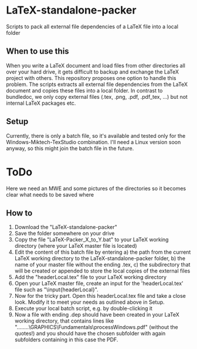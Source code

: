 # LaTeX-standalone-packer
Scripts to pack all external file dependencies of a LaTeX file into a local folder

## When to use this
When you write a LaTeX document and load files from other directories all over your hard drive, it gets difficult to backup and exchange the LaTeX project with others. This repository proposes one option to handle this problem. The scripts extracts all external file dependencies from the LaTeX document and copies these files into a local folder.
In contrast to bundledoc, we only copy external files (.tex, .png, .pdf, .pdf_tex, ...) but not internal LaTeX packages etc.

## Setup
Currently, there is only a batch file, so it's available and tested only for the Windows-Miktech-TexStudio combination. I'll need a Linux version soon anyway, so this might join the batch file in the future.

# ToDo
Here we need an MWE and some pictures of the directories so it becomes clear what needs to be saved where

## How to
1. Download the "LaTeX-standalone-packer"
2. Save the folder somewhere on your drive
3. Copy the file "LaTeX-Packer_X_to_Y.bat" to your LaTeX working directory (where your LaTeX master file is located)
4. Edit the content of this batch file by entering
  a) the path from the current LaTeX working directory to the LaTeX-standalone-packer folder,
  b) the name of your master file without the ending .tex,
  c) the subdirectory that will be created or appended to store the local copies of the external files
6. Add the "headerLocal.tex" file to your LaTeX working directory
5. Open your LaTeX master file, create an input for the 'headerLocal.tex' file such as "\input{headerLocal}".
7. Now for the tricky part. Open this headerLocal.tex file and take a close look. Modify it to meet your needs as outlined above in Setup.
5. Execute your local batch script, e.g. by double-clicking it
6. Now a file with ending .dep should have been created in your LaTeX working directory, that contains lines like "..\..\..\..\GRAPHICS\Fundamentals\processWindows.pdf" (without the quotes!) and you should have the chosen subfolder with again subfolders containing in this case the PDF.
